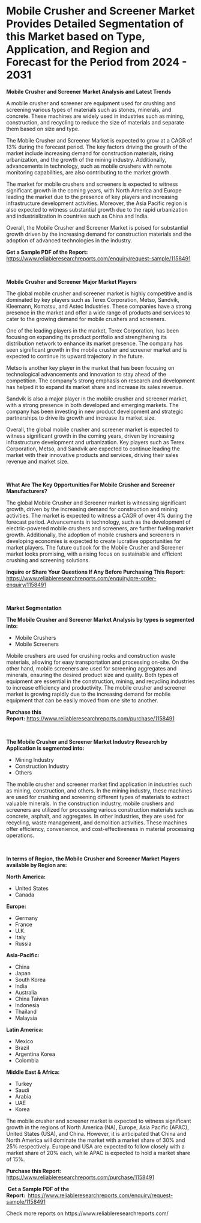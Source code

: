 <p><h1>Mobile Crusher and Screener Market Provides Detailed Segmentation of this Market based on Type, Application, and Region and Forecast for the Period from 2024 - 2031</h1></p><p><strong>Mobile Crusher and Screener Market Analysis and Latest Trends</strong></p>
<p><p>A mobile crusher and screener are equipment used for crushing and screening various types of materials such as stones, minerals, and concrete. These machines are widely used in industries such as mining, construction, and recycling to reduce the size of materials and separate them based on size and type. </p><p>The Mobile Crusher and Screener Market is expected to grow at a CAGR of 13% during the forecast period. The key factors driving the growth of the market include increasing demand for construction materials, rising urbanization, and the growth of the mining industry. Additionally, advancements in technology, such as mobile crushers with remote monitoring capabilities, are also contributing to the market growth.</p><p>The market for mobile crushers and screeners is expected to witness significant growth in the coming years, with North America and Europe leading the market due to the presence of key players and increasing infrastructure development activities. Moreover, the Asia Pacific region is also expected to witness substantial growth due to the rapid urbanization and industrialization in countries such as China and India.</p><p>Overall, the Mobile Crusher and Screener Market is poised for substantial growth driven by the increasing demand for construction materials and the adoption of advanced technologies in the industry.</p></p>
<p><strong>Get a Sample PDF of the Report:&nbsp;</strong> <a href="https://www.reliableresearchreports.com/enquiry/request-sample/1158491">https://www.reliableresearchreports.com/enquiry/request-sample/1158491</a></p>
<p>&nbsp;</p>
<p><strong>Mobile Crusher and Screener Major Market Players</strong></p>
<p><p>The global mobile crusher and screener market is highly competitive and is dominated by key players such as Terex Corporation, Metso, Sandvik, Kleemann, Komatsu, and Astec Industries. These companies have a strong presence in the market and offer a wide range of products and services to cater to the growing demand for mobile crushers and screeners.</p><p>One of the leading players in the market, Terex Corporation, has been focusing on expanding its product portfolio and strengthening its distribution network to enhance its market presence. The company has seen significant growth in the mobile crusher and screener market and is expected to continue its upward trajectory in the future.</p><p>Metso is another key player in the market that has been focusing on technological advancements and innovation to stay ahead of the competition. The company's strong emphasis on research and development has helped it to expand its market share and increase its sales revenue.</p><p>Sandvik is also a major player in the mobile crusher and screener market, with a strong presence in both developed and emerging markets. The company has been investing in new product development and strategic partnerships to drive its growth and increase its market size.</p><p>Overall, the global mobile crusher and screener market is expected to witness significant growth in the coming years, driven by increasing infrastructure development and urbanization. Key players such as Terex Corporation, Metso, and Sandvik are expected to continue leading the market with their innovative products and services, driving their sales revenue and market size.</p></p>
<p>&nbsp;</p>
<p><strong>What Are The Key Opportunities For Mobile Crusher and Screener Manufacturers?</strong></p>
<p><p>The global Mobile Crusher and Screener market is witnessing significant growth, driven by the increasing demand for construction and mining activities. The market is expected to witness a CAGR of over 4% during the forecast period. Advancements in technology, such as the development of electric-powered mobile crushers and screeners, are further fueling market growth. Additionally, the adoption of mobile crushers and screeners in developing economies is expected to create lucrative opportunities for market players. The future outlook for the Mobile Crusher and Screener market looks promising, with a rising focus on sustainable and efficient crushing and screening solutions.</p></p>
<p><strong>Inquire or Share Your Questions If Any Before Purchasing This Report:</strong> <a href="https://www.reliableresearchreports.com/enquiry/pre-order-enquiry/1158491">https://www.reliableresearchreports.com/enquiry/pre-order-enquiry/1158491</a></p>
<p>&nbsp;</p>
<p><strong>Market Segmentation</strong></p>
<p><strong>The Mobile Crusher and Screener Market Analysis by types is segmented into:</strong></p>
<p><ul><li>Mobile Crushers</li><li>Mobile Screeners</li></ul></p>
<p><p>Mobile crushers are used for crushing rocks and construction waste materials, allowing for easy transportation and processing on-site. On the other hand, mobile screeners are used for screening aggregates and minerals, ensuring the desired product size and quality. Both types of equipment are essential in the construction, mining, and recycling industries to increase efficiency and productivity. The mobile crusher and screener market is growing rapidly due to the increasing demand for mobile equipment that can be easily moved from one site to another.</p></p>
<p><strong>Purchase this Report:&nbsp;</strong><a href="https://www.reliableresearchreports.com/purchase/1158491">https://www.reliableresearchreports.com/purchase/1158491</a></p>
<p>&nbsp;</p>
<p><strong>The Mobile Crusher and Screener Market Industry Research by Application is segmented into:</strong></p>
<p><ul><li>Mining Industry</li><li>Construction Industry</li><li>Others</li></ul></p>
<p><p>The mobile crusher and screener market find application in industries such as mining, construction, and others. In the mining industry, these machines are used for crushing and screening different types of materials to extract valuable minerals. In the construction industry, mobile crushers and screeners are utilized for processing various construction materials such as concrete, asphalt, and aggregates. In other industries, they are used for recycling, waste management, and demolition activities. These machines offer efficiency, convenience, and cost-effectiveness in material processing operations.</p></p>
<p>&nbsp;</p>
<p><strong>In terms of Region, the Mobile Crusher and Screener Market Players available by Region are:</strong></p>
<p>
    <p> <strong> North America: </strong>
        <ul>
            <li>United States</li>
            <li>Canada</li>
        </ul>
        </p> 
    <p> <strong> Europe: </strong>
        <ul>
            <li>Germany</li>
            <li>France</li>
            <li>U.K.</li>
            <li>Italy</li>
            <li>Russia</li>
        </ul>
        </p> 
    <p> <strong> Asia-Pacific: </strong>
        <ul>
            <li>China</li>
            <li>Japan</li>
            <li>South Korea</li>
            <li>India</li>
            <li>Australia</li>
            <li>China Taiwan</li>
            <li>Indonesia</li>
            <li>Thailand</li>
            <li>Malaysia</li>
        </ul>
        </p> 
    <p> <strong> Latin America: </strong>
        <ul>
            <li>Mexico</li>
            <li>Brazil</li>
            <li>Argentina Korea</li>
            <li>Colombia</li>
        </ul>
        </p> 
    <p> <strong> Middle East & Africa: </strong>
        <ul>
            <li>Turkey</li>
            <li>Saudi</li>
            <li>Arabia</li>
            <li>UAE</li>
            <li>Korea</li>
        </ul>
    </p>
    </p>
<p><p>The mobile crusher and screener market is expected to witness significant growth in the regions of North America (NA), Europe, Asia Pacific (APAC), United States (USA), and China. However, it is anticipated that China and North America will dominate the market with a market share of 30% and 25% respectively. Europe and USA are expected to follow closely with a market share of 20% each, while APAC is expected to hold a market share of 15%.</p></p>
<p><strong>Purchase this Report: </strong><a href="https://www.reliableresearchreports.com/purchase/1158491">https://www.reliableresearchreports.com/purchase/1158491</a></p>
<p>&nbsp;<strong>Get a Sample PDF of the Report:&nbsp;&nbsp;</strong><a href="https://www.reliableresearchreports.com/enquiry/request-sample/1158491">https://www.reliableresearchreports.com/enquiry/request-sample/1158491</a></p>
<p><strong></strong></p>
<p>Check more reports on https://www.reliableresearchreports.com/</p>